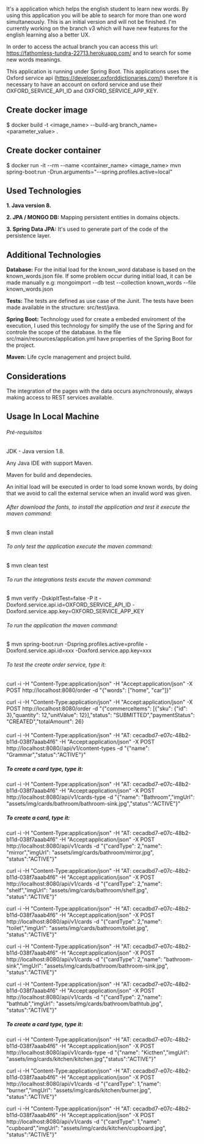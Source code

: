 It's a application which helps the english student to learn new words. By using this application you will be able to search for more than one word simultaneously.
This is an initial version and will not be finished. I'm currently working on the branch v3 which will have new features for the english learning also a better UX.

In order to access the actual branch you can access this url: https://fathomless-tundra-22713.herokuapp.com/ and to search for some new words meanings.

This application is running under Spring Boot.
This applications uses the Oxford service api (https://developer.oxforddictionaries.com/) therefore it is necessary to have an account on oxford service and use their OXFORD_SERVICE_API_ID and OXFORD_SERVICE_APP_KEY.

## Create docker image
$ docker build -t <image_name> --build-arg branch_name=<parameter_value> .

## Create docker container
$ docker run -it --rm --name <container_name> <image_name>  mvn spring-boot:run -Drun.arguments="--spring.profiles.active=local"

## Used Technologies

**1. Java version 8.**

**2. JPA / MONGO DB:** Mapping persistent entities in domains objects.

**3. Spring Data JPA:** It's used to generate part of the code of the persistence layer.

## Additional Technologies

**Database:** For the initial load for the known_word database is based on the known_words.json file. If some problem occur during initial load, it can be made manually e.g: mongoimport --db test --collection known_words --file known_words.json

**Tests:** The tests are defined as use case of the Junit. The tests have been made available in the structure: src/test/java.

**Spring Boot:** Technology used for create a embeded enviroment of the execution, I used this technology for simplify the use of the Spring and for controle the scope of the database. In the file src/main/resources/application.yml have properties of the Spring Boot for the project.

**Maven:** Life cycle management and project build.

## Considerations

The integration of the pages with the data occurs asynchronously, always making access to REST services available.

## Usage In Local Machine

###### Pré-requisitos

JDK - Java version 1.8.

Any Java IDE with support Maven.

Maven for build and dependecies.

An initial load will be executed in order to load some known words, by doing that we avoid to call the external service when an invalid word was given.

###### After download the fonts, to install the application and test it execute the maven command:
$ mvn clean install

###### To only test the application execute the maven command:
$ mvn clean test

###### To run the integrations tests excute the maven command:
$ mvn verify -DskipItTest=false  -P it -Doxford.service.api.id=OXFORD_SERVICE_API_ID -Doxford.service.app.key=OXFORD_SERVICE_APP_KEY

###### To run the application the maven command:
$ mvn spring-boot:run -Dspring.profiles.active=profile -Doxford.service.api.id=xxx -Doxford.service.app.key=xxx

###### To test the create order service, type it:

curl -i -H "Content-Type:application/json" -H "Accept:application/json" -X POST http://localhost:8080/order -d "{\"words\": [\"home\", \"car\"]}"

curl -i -H "Content-Type:application/json" -H "Accept:application/json" -X POST http://localhost:8080/order -d "{\"commerceItems\": [{\"sku\": {\"id\": 3},\"quantity\": 12,\"unitValue\": 12}],\"status\": \"SUBMITTED\",\"paymentStatus\": \"CREATED\",\"totalAmount\": 26}


#### 
curl -i -H "Content-Type:application/json"  -H "AT: cecadbd7-e07c-48b2-b11d-038f7aaab4f6" -H "Accept:application/json" -X POST http://localhost:8080//api/v1/content-types -d "{\"name\": \"Grammar\",\"status\":\"ACTIVE\"}"

##### To create a card type, type it:
curl -i -H "Content-Type:application/json"  -H "AT: cecadbd7-e07c-48b2-b11d-038f7aaab4f6" -H "Accept:application/json" -X POST http://localhost:8080/api/v1/cards-type -d "{\"name\": \"Bathroom\",\"imgUrl\": \"assets/img/cards/bathroom/bathroom-sink.jpg\",\"status\":\"ACTIVE\"}"

##### To create a card, type it:
curl -i -H "Content-Type:application/json"  -H "AT: cecadbd7-e07c-48b2-b11d-038f7aaab4f6" -H "Accept:application/json" -X POST http://localhost:8080/api/v1/cards -d "{\"cardType\": 2,\"name\": \"mirror\",\"imgUrl\": \"assets/img/cards/bathroom/mirror.jpg\", \"status\":\"ACTIVE\"}"

curl -i -H "Content-Type:application/json"  -H "AT: cecadbd7-e07c-48b2-b11d-038f7aaab4f6" -H "Accept:application/json" -X POST http://localhost:8080/api/v1/cards -d "{\"cardType\": 2,\"name\": \"shelf\",\"imgUrl\": \"assets/img/cards/bathroom/shelf.jpg\", \"status\":\"ACTIVE\"}"

curl -i -H "Content-Type:application/json"  -H "AT: cecadbd7-e07c-48b2-b11d-038f7aaab4f6" -H "Accept:application/json" -X POST http://localhost:8080/api/v1/cards -d "{\"cardType\": 2,\"name\": \"toilet\",\"imgUrl\": \"assets/img/cards/bathroom/toilet.jpg\", \"status\":\"ACTIVE\"}"


curl -i -H "Content-Type:application/json"  -H "AT: cecadbd7-e07c-48b2-b11d-038f7aaab4f6" -H "Accept:application/json" -X POST http://localhost:8080/api/v1/cards -d "{\"cardType\": 2,\"name\": \"bathroom-sink\",\"imgUrl\": \"assets/img/cards/bathroom/bathroom-sink.jpg\", \"status\":\"ACTIVE\"}"

curl -i -H "Content-Type:application/json"  -H "AT: cecadbd7-e07c-48b2-b11d-038f7aaab4f6" -H "Accept:application/json" -X POST http://localhost:8080/api/v1/cards -d "{\"cardType\": 2,\"name\": \"bathtub\",\"imgUrl\": \"assets/img/cards/bathroom/bathtub.jpg\", \"status\":\"ACTIVE\"}"

##### To create a card type, type it:
curl -i -H "Content-Type:application/json"  -H "AT: cecadbd7-e07c-48b2-b11d-038f7aaab4f6" -H "Accept:application/json" -X POST http://localhost:8080/api/v1/cards-type -d "{\"name\": \"Kicthen\",\"imgUrl\": \"assets/img/cards/kitchen/kitchen.jpg\",\"status\":\"ACTIVE\"}"


curl -i -H "Content-Type:application/json"  -H "AT: cecadbd7-e07c-48b2-b11d-038f7aaab4f6" -H "Accept:application/json" -X POST http://localhost:8080/api/v1/cards -d "{\"cardType\": 1,\"name\": \"burner\",\"imgUrl\": \"assets/img/cards/kitchen/burner.jpg\", \"status\":\"ACTIVE\"}"

curl -i -H "Content-Type:application/json"  -H "AT: cecadbd7-e07c-48b2-b11d-038f7aaab4f6" -H "Accept:application/json" -X POST http://localhost:8080/api/v1/cards -d "{\"cardType\": 1,\"name\": \"cupboard\",\"imgUrl\": \"assets/img/cards/kitchen/cupboard.jpg\", \"status\":\"ACTIVE\"}"
